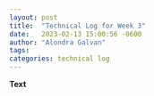 ```yaml
---
layout: post
title:  "Technical Log for Week 3"
date:   2023-02-13 15:00:56 -0600
author: "Alondra Galvan"
tags:
categories: technical log
---
```



**Text**

